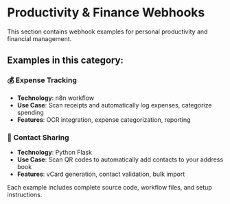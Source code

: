 # Productivity & Finance Webhooks

This section contains webhook examples for personal productivity and financial management.

## Examples in this category:

### 💰 Expense Tracking
- **Technology**: n8n workflow
- **Use Case**: Scan receipts and automatically log expenses, categorize spending
- **Features**: OCR integration, expense categorization, reporting

### 📱 Contact Sharing
- **Technology**: Python Flask
- **Use Case**: Scan QR codes to automatically add contacts to your address book
- **Features**: vCard generation, contact validation, bulk import

Each example includes complete source code, workflow files, and setup instructions.
